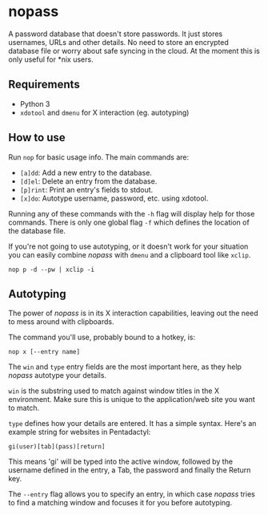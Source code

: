 nopass
======

A password database that doesn't store passwords.
It just stores usernames, URLs and other details.
No need to store an encrypted database file or worry about safe syncing in the cloud.
At the moment this is only useful for *nix users.

Requirements
----------

* Python 3
* `xdotool` and `dmenu` for X interaction (eg. autotyping)

How to use
----------

Run `nop` for basic usage info. The main commands are:

* `[a]dd`: Add a new entry to the database.
* `[d]el`: Delete an entry from the database.
* `[p]rint`: Print an entry's fields to stdout.
* `[x]do`: Autotype username, password, etc. using xdotool.

Running any of these commands with the `-h` flag will display help for those commands. There is only one global flag `-f` which defines the location of the database file.

If you're not going to use autotyping, or it doesn't work for your situation you can easily combine *nopass* with `dmenu` and a clipboard tool like `xclip`.

```
nop p -d --pw | xclip -i
```

Autotyping
---------

The power of *nopass* is in its X interaction capabilities, leaving out the need to mess around with clipboards.

The command you'll use, probably bound to a hotkey, is:
```
nop x [--entry name]
```

The `win` and `type` entry fields are the most important here, as they help *nopass* autotype your details.

`win` is the substring used to match against window titles in the X environment. Make sure this is unique to the application/web site you want to match.

`type` defines how your details are entered. It has a simple syntax. Here's an example string for websites in Pentadactyl:
```
gi(user)[tab](pass)[return]
```
This means 'gi' will be typed into the active window, followed by the username defined in the entry, a Tab, the password and finally the Return key.

The `--entry` flag allows you to specify an entry, in which case *nopass* tries to find a matching window and focuses it for you before autotyping.
